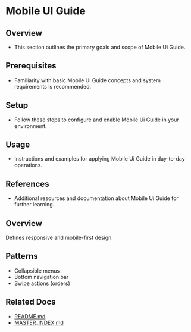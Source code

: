 # Mobile UI Guide

## Overview
- This section outlines the primary goals and scope of Mobile Ui Guide.

## Prerequisites
- Familiarity with basic Mobile Ui Guide concepts and system requirements is recommended.

## Setup
- Follow these steps to configure and enable Mobile Ui Guide in your environment.

## Usage
- Instructions and examples for applying Mobile Ui Guide in day-to-day operations.

## References
- Additional resources and documentation about Mobile Ui Guide for further learning.


## Overview
Defines responsive and mobile-first design.

## Patterns
- Collapsible menus
- Bottom navigation bar
- Swipe actions (orders)

## Related Docs
- [README.md](README.md)
- [MASTER_INDEX.md](MASTER_INDEX.md)

